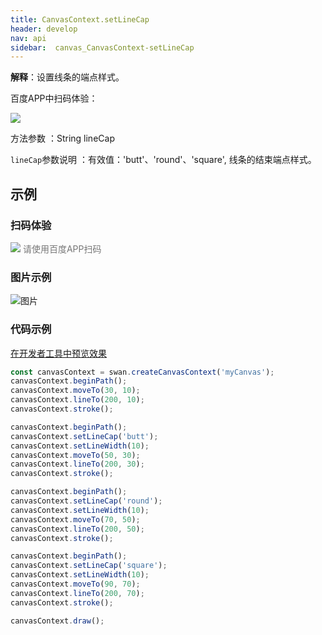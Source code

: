 ```yaml
---
title: CanvasContext.setLineCap
header: develop
nav: api
sidebar:  canvas_CanvasContext-setLineCap
---
```




 
**解释**：设置线条的端点样式。

 百度APP中扫码体验： 

<img src="https://b.bdstatic.com/miniapp/assets/images/doc_demo/pages_createCanvasContext.png"  class="demo-qrcode-image" />

 方法参数 ：String lineCap

 `lineCap`参数说明 ：有效值：'butt'、'round'、'square', 线条的结束端点样式。
## 示例

 
### 扫码体验

<div class='scan-code-container'>
    <img src="https://b.bdstatic.com/miniapp/assets/images/doc_demo/pages_setBackgroundColor.png" class="demo-qrcode-image" />
    <font color=#777 12px>请使用百度APP扫码</font>
</div>

###  图片示例  
![图片](../../../../img/api/canvas/setLineCap.png)

### 代码示例 

<a href="swanide://fragment/f88c23c09480e31a3450caf4bb2054091573720910716" title="在开发者工具中预览效果" target="_self">在开发者工具中预览效果</a>

```js
const canvasContext = swan.createCanvasContext('myCanvas');
canvasContext.beginPath();
canvasContext.moveTo(30, 10);
canvasContext.lineTo(200, 10);
canvasContext.stroke();

canvasContext.beginPath();
canvasContext.setLineCap('butt');
canvasContext.setLineWidth(10);
canvasContext.moveTo(50, 30);
canvasContext.lineTo(200, 30);
canvasContext.stroke();

canvasContext.beginPath();
canvasContext.setLineCap('round');
canvasContext.setLineWidth(10);
canvasContext.moveTo(70, 50);
canvasContext.lineTo(200, 50);
canvasContext.stroke();

canvasContext.beginPath();
canvasContext.setLineCap('square');
canvasContext.setLineWidth(10);
canvasContext.moveTo(90, 70);
canvasContext.lineTo(200, 70);
canvasContext.stroke();

canvasContext.draw();
```


